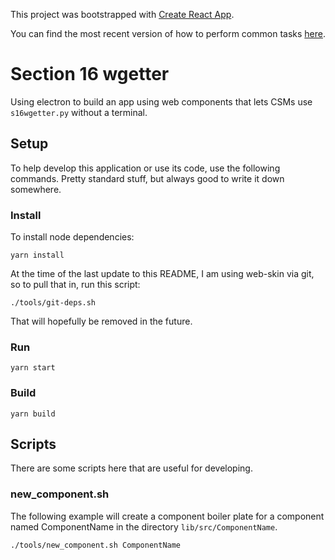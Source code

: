This project was bootstrapped with [Create React App](https://github.com/facebookincubator/create-react-app).

You can find the most recent version of how to perform common tasks [here](https://github.com/facebookincubator/create-react-app/blob/master/packages/react-scripts/template/README.md).

# Section 16 wgetter
Using electron to build an app using web components that lets CSMs use `s16wgetter.py` without a terminal.

## Setup
To help develop this application or use its code, use the following commands. Pretty standard stuff, but always good to write it down somewhere.

### Install
To install node dependencies:
```shell
yarn install
```

At the time of the last update to this README, I am using web-skin via git, so to pull that in, run this script:
```shell
./tools/git-deps.sh
```
That will hopefully be removed in the future.

### Run
```shell
yarn start
```

### Build
```shell
yarn build
```

## Scripts
There are some scripts here that are useful for developing.

### new_component.sh
The following example will create a component boiler plate for a component named ComponentName in the directory `lib/src/ComponentName`.
```shell
./tools/new_component.sh ComponentName
```

